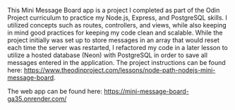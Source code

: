This Mini Message Board app is a project I completed as part of the Odin Project curriculum to practice my Node.js, Express, and PostgreSQL skills. I utilized concepts such as routes, controllers, and views, while also keeping in mind good practices for keeping my code clean and scalable. While the project initially was set up to store messages in an array that would reset each time the server was restarted, I refactored my code in a later lesson to utilize a hosted database (Neon) with PostgreSQL in order to save all messages entered in the application. The project instructions can be found here: https://www.theodinproject.com/lessons/node-path-nodejs-mini-message-board. 

The web app can be found here: https://mini-message-board-ga35.onrender.com/

